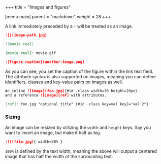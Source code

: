 +++
title = "Images and figures"

[menu.main]
parent = "markdown"
weight = 28
+++

A link immediately preceded by a `!` will be treated as an image.

```markdown
![](image-path.jpg)

![movie reel]

[movie reel]: movie.gif

![figure caption](another-image.png)
```

As you can see, you set the caption of the figure within the link text field. The attribute syntax is also supported on images, meaning you can define identifiers, classes and key-value pairs on images as well.

```markdown
An inline ![image](foo.jpg){#id .class width=30 height=20px}
and a reference ![image][ref] with attributes.

[ref]: foo.jpg "optional title" {#id .class key=val key2="val 2"}
```

### Sizing

An image can be resized by utilizing the `width` and `height` keys. Say you want to insert an image, but make it half as big.

```markdown
![](file.jpg){ width=50% }
```

`100%` is defined by the text width, meaning the above will output a centered image that has half the width of the surrounding text.
